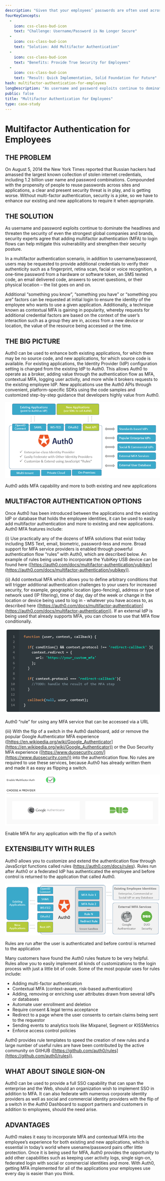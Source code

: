 ```yaml
---
description: "Given that your employees’ passwords are often used across dozens of sites so they can be remembered, there is not enough security for your organization's Web-accessible applications unless you require multiple factors of authentication. Fortunately, with Auth0, you can easily add multifactor authentication to existing and new Web and mobile applications to increase your security posture."
fourKeyConcepts:
  -
    icon: css-class-bud-icon
    text: "Challenge: Username/Password is No Longer Secure"
  -
    icon: css-class-bud-icon
    text: "Solution: Add Multifactor Authentication"
  -
    icon: css-class-bud-icon
    text: "Benefits: Provide True Security for Employees"
  -
    icon: css-class-bud-icon
    text: "Result: Quick Implementation, Solid Foundation for Future"
hash: multifactor-authentication-for-employees
longDescription: "As username and password exploits continue to dominate the headlines and threaten the security of even the strongest global companies and brands, security experts agree that adding multifactor authentication (MFA) to login flows can help mitigate this vulnerability and strengthen their security posture. With Auth0, adding MFA capability and more to both existing and new applications is easier than you think."
public: false
title: "Multifactor Authentication for Employees"
type: case-study
---
```


# Multifactor Authentication for Employees
## THE PROBLEM
On August 5, 2014 the New York Times reported that Russian hackers had amassed the largest known collection of stolen internet credentials, including 1.2 billion user name and password combinations. Compounded with the propensity of people to reuse passwords across sites and applications, a clear and present security threat is in play, and is getting worse. Without multi-factor authentication, security is a joke, so we have to enhance our existing and new applications to require it when appropriate.

## THE SOLUTION
As username and password exploits continue to dominate the headlines and threaten the security of even the strongest global companies and brands, security experts agree that adding multifactor authentication (MFA) to login flows can help mitigate this vulnerability and strengthen their security posture.

In a multifactor authentication scenario, in addition to username/password, users may be requested to provide additional credentials to verify their authenticity such as a fingerprint, retina scan, facial or voice recognition, a one-time password from a hardware or software token, an SMS texted code, an email delivered code, answers to secret questions, or their physical location – the list goes on and on.

Additional “something you know”, “something you have” or “something you are” factors can be requested at initial login to ensure the identity of the employee who wants to use a given application. Additionally, a technique known as contextual MFA is gaining in popularity, whereby requests for additional credential factors are based on the context of the user’s interaction such as a group they are in, access from a new device or location, the value of the resource being accessed or the time.

## THE BIG PICTURE
Auth0 can be used to enhance both existing applications, for which there may be no source code, and new applications, for which source code is available. For existing applications, the Identity Provider (IdP) configuration setting is changed from the existing IdP to Auth0. This allows Auth0 to operate as a broker, adding value through the authentication flow as MFA, contextual MFA, logging user activity, and more while it brokers requests to the existing employee IdP. New applications use the Auth0 APIs through convenient, platform-specific SDKs using the code samples and customized step-by-step guidance that developers highly value from Auth0.

 ![Auth0 is introduced between the applications and existing employee IDP](/media/articles/email-wall/use-cases/mfa-for-employees/big-picture-how-auth0-fits-in.png)

Auth0 adds MFA capability and more to both existing and new applications

## MULTIFACTOR AUTHENTICATION OPTIONS
Once Auth0 has been introduced between the applications and the existing IdP or database that holds the employee identities, it can be used to easily add multifactor authentication and more to existing and new applications. Auth0 MFA features include:

(i) Use practically any of the dozens of MFA solutions that exist today including SMS Text, email, biometric, password-less and more. Broad support for MFA service providers is enabled through powerful authentication flow “rules” with Auth0, which are described below. An example of rules being used to incorporate the YubiKey USB device can be found here ([https://auth0.com/docs/multifactor-authentication/yubikey](https://auth0.com/docs/multifactor-authentication/yubikey)).

(ii) Add contextual MFA which allows you to define arbitrary conditions that will trigger additional authentication challenges to your users for increased security, for example, geographic location (geo-fencing), address or type of network used (IP filtering), time of day, day of the week or change in the location or device being used to log in - whatever you have access to, as described here ([https://auth0.com/docs/multifactor-authentication](https://auth0.com/docs/multifactor-authentication)). If an external IdP is being used that already supports MFA, you can choose to use that MFA flow conditionally.

![Programming logic - if condition and context then redirect to a custom MFA service](/media/articles/email-wall/use-cases/mfa-for-employees/rule-for-custom-mfa-provider.png)

Auth0 “rule” for using any MFA service that can be accessed via a URL

(iii) With the flip of a switch in the Auth0 dashboard, add or remove the popular Google Authenticator MFA experience ([https://en.wikipedia.org/wiki/Google_Authenticator](https://en.wikipedia.org/wiki/Google_Authenticator)) or the Duo Security MFA experience ([https://www.duosecurity.com/](https://www.duosecurity.com/)) into the authentication flow. No rules are required to use these services, because Auth0 has already written them and made it as easy as flipping a switch.

 ![Auth0 Dashboard method of adding or deleting Google Authenticator or Duo Security](/media/articles/email-wall/use-cases/mfa-for-employees/mfa-dashboard-switch.png)

Enable MFA for any application with the flip of a switch

## EXTENSIBILITY WITH RULES
Auth0 allows you to customize and extend the authentication flow through JavaScript functions called rules (https://auth0.com/docs/rules). Rules run after Auth0 or a federated IdP has authenticated the employee and before control is returned to the application that called Auth0.

 ![After authenticating the user, Auth0 can run any number of custom rules](/media/articles/email-wall/use-cases/mfa-for-employees/auth-pipeline-with-rules.png)


Rules are run after the user is authenticated and before control is returned to the application

Many customers have found the Auth0 rules feature to be very helpful. Rules allow you to easily implement all kinds of customizations to the login process with just a little bit of code. Some of the most popular uses for rules include:


- Adding multi-factor authentication
- Contextual MFA (context-aware, risk-based authentication)
- Adding, removing or enriching user attributes drawn from several IdPs or databases
- Automate user enrollment and deletion
- Require consent & legal terms acceptance
- Redirect to a page where the user consents to certain claims being sent to the requestor
- Sending events to analytics tools like Mixpanel, Segment or KISSMetrics
- Enforce access control policies

Auth0 provides rule templates to speed the creation of new rules and a large number of useful rules are have been contributed by the active community on GitHUB ([https://github.com/auth0/rules](https://github.com/auth0/rules)).

## WHAT ABOUT SINGLE SIGN-ON
Auth0 can be used to provide a full SSO capability that can span the enterprise and the Web, should an organization wish to implement SSO in addition to MFA. It can also federate with numerous corporate identity providers as well as social and commercial identity providers with the flip of a switch in the Auth0 Dashboard to support partners and customers in addition to employees, should the need arise.

## ADVANTAGES
Auth0 makes it easy to incorporate MFA and contextual MFA into the employee’s experience for both existing and new applications, which is essential in today’s world where usename/password pairs offer little protection. Once it is being used for MFA, Auth0 provides the opportunity to add other capabilities such as keeping user activity logs, single sign-on, federated login with social or commercial identities and more. With Auth0, getting MFA implemented for all of the applications your employees use every day is easier than you think.
